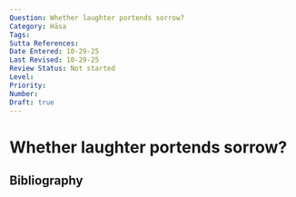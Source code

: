 ```yaml
---
Question: Whether laughter portends sorrow?
Category: Hāsa
Tags: 
Sutta References: 
Date Entered: 10-29-25
Last Revised: 10-29-25
Review Status: Not started
Level: 
Priority: 
Number: 
Draft: true
---
```


# Whether laughter portends sorrow?

## Bibliography

<!-- 

Notes:



-->
